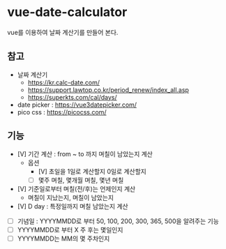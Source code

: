 # vue-date-calculator

vue를 이용하여 날짜 계산기를 만들어 본다.


## 참고

- 날짜 계산기
  - https://kr.calc-date.com/
  - https://support.lawtop.co.kr/period_renew/index_all.asp
  - https://superkts.com/cal/days/
- date picker : https://vue3datepicker.com/
- pico css : https://picocss.com/

## 기능

- [V] 기간 계산 : from ~ to 까지 며칠이 남았는지 계산
  - 옵션
    - [V] 초일을 1일로 계산할지 0일로 계산할지
    - [ ] 몇주 며칠, 몇개월 며칠, 몇년 며칠
- [V] 기준일로부터 며칠(전/후)는 언제인지 계산
  - 며칠이 지났는지, 며칠이 남았는지
- [V] D day : 특정일까지 며칠 남았는지 계산
- [ ] 기념일 : YYYYMMDD로 부터 50, 100, 200, 300, 365, 500을 알려주는 기능
- [ ] YYYYMMDD로 부터 X 주 후는 몇일인지
- [ ] YYYYMMDD는 MM의 몇 주차인지